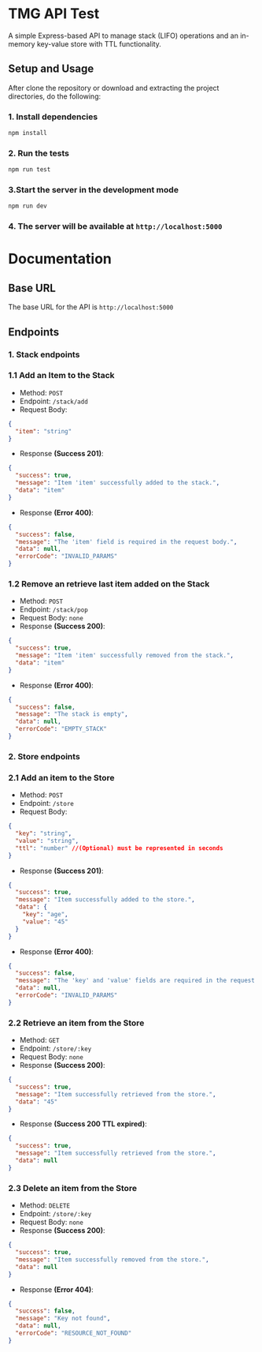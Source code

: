 # TMG API Test

A simple Express-based API to manage stack (LIFO) operations and an in-memory key-value store with TTL functionality.

## Setup and Usage

After clone the repository or download and extracting the project directories, do the following:

### 1. Install dependencies
```bash
npm install
```

### 2. Run the tests
```bash
npm run test
```

### 3.Start the server in the development mode
```bash
npm run dev
```

### 4. The server will be available at `http://localhost:5000`

# Documentation

## Base URL
The base URL for the API is `http://localhost:5000`

## Endpoints

### 1. Stack endpoints

### 1.1 Add an Item to the Stack
- Method: `POST`
- Endpoint: `/stack/add`
- Request Body: 
```json
{
  "item": "string"
}
```
- Response **(Success 201)**:
```json
{
  "success": true,
  "message": "Item 'item' successfully added to the stack.",
  "data": "item"
}
```
- Response **(Error 400)**:
```json
{
  "success": false,
  "message": "The 'item' field is required in the request body.",
  "data": null,
  "errorCode": "INVALID_PARAMS"
}
```

### 1.2 Remove an retrieve last item added  on the Stack
- Method: `POST`
- Endpoint: `/stack/pop`
- Request Body: `none`
- Response **(Success 200)**:
```json
{
  "success": true,
  "message": "Item 'item' successfully removed from the stack.",
  "data": "item"
}
```
- Response **(Error 400)**:
```json
{
  "success": false,
  "message": "The stack is empty",
  "data": null,
  "errorCode": "EMPTY_STACK"
}
```
### 2. Store endpoints

### 2.1 Add an item to the Store

- Method: `POST`
- Endpoint: `/store`
- Request Body: 
```json
{
  "key": "string",
  "value": "string",
  "ttl": "number" //(Optional) must be represented in seconds
}
```
- Response **(Success 201)**:
```json
{
  "success": true,
  "message": "Item successfully added to the store.",
  "data": {
    "key": "age",
    "value": "45"
  }
}
```
- Response **(Error 400)**:
```json
{
  "success": false,
  "message": "The 'key' and 'value' fields are required in the request body.",
  "data": null,
  "errorCode": "INVALID_PARAMS"
}
```
### 2.2 Retrieve an item from the Store

- Method: `GET`
- Endpoint: `/store/:key`
- Request Body: `none`
- Response **(Success 200)**:
```json
{
  "success": true,
  "message": "Item successfully retrieved from the store.",
  "data": "45"
}
```
- Response **(Success 200 TTL expired)**:
```json
{
  "success": true,
  "message": "Item successfully retrieved from the store.",
  "data": null
}
```

### 2.3 Delete an item from the Store

- Method: `DELETE`
- Endpoint: `/store/:key`
- Request Body: `none`
- Response **(Success 200)**:
```json
{
  "success": true,
  "message": "Item successfully removed from the store.",
  "data": null
}
```
- Response **(Error 404)**:
```json
{
  "success": false,
  "message": "Key not found",
  "data": null,
  "errorCode": "RESOURCE_NOT_FOUND"
}
```